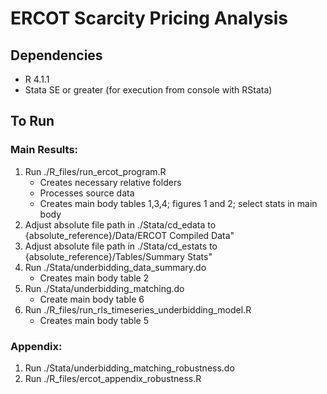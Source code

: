 # ERCOT Scarcity Pricing Analysis

## Dependencies
* R 4.1.1
* Stata SE or greater (for execution from console with RStata)

## To Run
### Main Results:
  1. Run ./R_files/run_ercot_program.R
      * Creates necessary relative folders
      * Processes source data
      * Creates main body tables 1,3,4; figures 1 and 2; select stats in main body 
  2. Adjust absolute file path in ./Stata/cd_edata to {absolute_reference}/Data/ERCOT Compiled Data"
  3. Adjust absolute file path in ./Stata/cd_estats to {absolute_reference}/Tables/Summary Stats" 
  4. Run ./Stata/underbidding_data_summary.do
       * Creates main body table 2
  6. Run ./Stata/underbidding_matching.do
       * Create main body table 6
  7. Run ./R_files/run_rls_timeseries_underbidding_model.R
      * Creates main body table 5
### Appendix:
  1. Run ./Stata/underbidding_matching_robustness.do
  2. Run ./R_files/ercot_appendix_robustness.R
